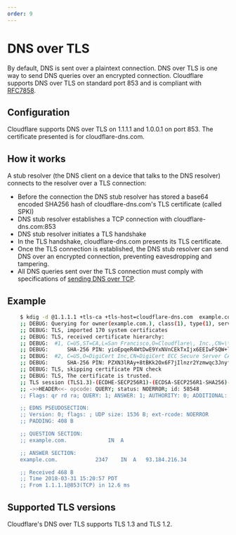 ```yaml
---
order: 9
---
```


# DNS over TLS

By default, DNS is sent over a plaintext connection. DNS over TLS is one way to send DNS queries over an encrypted connection. Cloudflare supports DNS over TLS on standard port 853 and is compliant with [RFC7858](https://tools.ietf.org/html/rfc7858).

## Configuration

Cloudflare supports DNS over TLS on 1.1.1.1 and 1.0.0.1 on port 853. The certificate presented is for cloudflare-dns.com.

## How it works

A stub resolver (the DNS client on a device that talks to the DNS resolver) connects to the resolver over a TLS connection:

 * Before the connection the DNS stub resolver has stored a base64 encoded SHA256 hash of cloudflare-dns.com's TLS certificate (called SPKI)
 * DNS stub resolver establishes a TCP connection with cloudflare-dns.com:853
 * DNS stub resolver initiates a TLS handshake
 * In the TLS handshake, cloudflare-dns.com presents its TLS certificate.
 * Once the TLS connection is established, the DNS stub resolver can send DNS over an encrypted connection, preventing eavesdropping and tampering.
 * All DNS queries sent over the TLS connection must comply with specifications of [sending DNS over TCP](https://tools.ietf.org/html/rfc1035#section-4.2.2).

## Example

```sh
    $ kdig -d @1.1.1.1 +tls-ca +tls-host=cloudflare-dns.com  example.com
    ;; DEBUG: Querying for owner(example.com.), class(1), type(1), server(1.1.1.1), port(853), protocol(TCP)
    ;; DEBUG: TLS, imported 170 system certificates
    ;; DEBUG: TLS, received certificate hierarchy:
    ;; DEBUG:  #1, C=US,ST=CA,L=San Francisco,O=Cloudflare\, Inc.,CN=\*.cloudflare-dns.com
    ;; DEBUG:      SHA-256 PIN: yioEpqeR4WtDwE9YxNVnCEkTxIjx6EEIwFSQW+lJsbc=
    ;; DEBUG:  #2, C=US,O=DigiCert Inc,CN=DigiCert ECC Secure Server CA
    ;; DEBUG:      SHA-256 PIN: PZXN3lRAy+8tBKk2Ox6F7jIlnzr2Yzmwqc3JnyfXoCw=
    ;; DEBUG: TLS, skipping certificate PIN check
    ;; DEBUG: TLS, The certificate is trusted.
    ;; TLS session (TLS1.3)-(ECDHE-SECP256R1)-(ECDSA-SECP256R1-SHA256)-(AES-256-GC
    ;; ->>HEADER<<- opcode: QUERY; status: NOERROR; id: 58548
    ;; Flags: qr rd ra; QUERY: 1; ANSWER: 1; AUTHORITY: 0; ADDITIONAL: 1

    ;; EDNS PSEUDOSECTION:
    ;; Version: 0; flags: ; UDP size: 1536 B; ext-rcode: NOERROR
    ;; PADDING: 408 B

    ;; QUESTION SECTION:
    ;; example.com.        		IN	A

    ;; ANSWER SECTION:
    example.com.        	2347	IN	A	93.184.216.34

    ;; Received 468 B
    ;; Time 2018-03-31 15:20:57 PDT
    ;; From 1.1.1.1@853(TCP) in 12.6 ms
```

## Supported TLS versions

Cloudflare's DNS over TLS supports TLS 1.3 and TLS 1.2.
